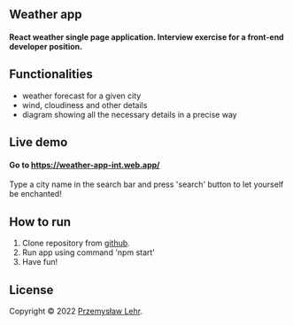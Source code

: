 ## Weather app

#### React weather single page application. Interview exercise for a front-end developer position.

## Functionalities

- weather forecast for a given city
- wind, cloudiness and other details 
- diagram showing all the necessary details in a precise way

## Live demo

#### Go to  https://weather-app-int.web.app/

Type a city name in the search bar and press 'search' button to let yourself be enchanted!

## How to run

1. Clone repository from [github](https://github.com/PrzemekL7/weather_app_2).
2. Run app using command 'npm start'
3. Have fun!


## License


Copyright © 2022 [Przemysław Lehr](https://github.com/matthaeuss ).<br/>
